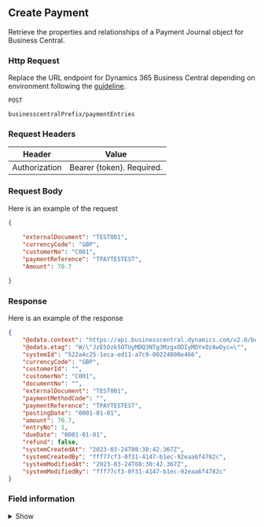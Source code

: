 ## Create Payment

Retrieve the properties and relationships of a Payment Journal object for Business Central.

### Http Request

Replace the URL endpoint for Dynamics 365 Business Central depending on environment following the [guideline](#endpoints-businesscentralPrefix-structure).

~~~ api
POST

businesscentralPrefix/paymentEntries
~~~

### Request Headers

Header | Value |
--- | --- |
Authorization | Bearer {token}. Required.|

### Request Body

Here is an example of the request

```json
{
   
    "externalDocument": "TEST001",
    "currencyCode": "GBP",
    "customerNo": "C001",
    "paymentReference": "TPAYTESTEST",
    "Amount": 70.7

}
```
### Response

Here is an example of the response

```json
{
    "@odata.context": "https://api.businesscentral.dynamics.com/v2.0/bevicasaas.onmicrosoft.com/tvt_develop/api/tvisiontech/webbevica/v2.0/$metadata#companies(08f3eaa4-1d0f-ed11-90eb-0022480090f7)/paymentEntries/$entity",
    "@odata.etag": "W/\"JzE5Ozk5OTUyMDQ3NTg3MzgxODIyMDYxOzAwOyc=\"",
    "systemId": "522a4c25-1eca-ed11-a7c9-00224800e466",
    "currencyCode": "GBP",
    "customerId": "",
    "customerNo": "C001",
    "documentNo": "",
    "externalDocument": "TEST001",
    "paymentMethodCode": "",
    "paymentReference": "TPAYTESTEST",
    "postingDate": "0001-01-01",
    "amount": 70.7,
    "entryNo": 1,
    "dueDate": "0001-01-01",
    "refund": false,
    "systemCreatedAt": "2023-03-24T08:30:42.367Z",
    "systemCreatedBy": "fff77cf3-0f31-4147-b1ec-92eaa6f4782c",
    "systemModifiedAt": "2023-03-24T08:30:42.367Z",
    "systemModifiedBy": "fff77cf3-0f31-4147-b1ec-92eaa6f4782c"
}
```

### Field information
<details>
  <summary>Show</summary>

| Relation | Source Table | Field Caption | Field Type | Field Length | Note      |
| ----------- | ----------- | ----------- | ---------- | ------------ |---------- |
|  1          | Payment         | System Id | GUID |  |  |
|  1          | Payment         | External_Document         |  String    | 80           | |
|  1          | Payment         | Currency_Code         |  String    | 10           | |
|  1          | Payment         | Payment_Reference         |  String    | 50           | |
|  1          | Payment         | Amount         |  Decimal    |            | |
|  1          | Payment         | Payment_Method_Code         |  String    | 10           | |
|  1          | Payment         | Posting_Date         |  Date    |            | |
|  1          | Payment         | Due_Date         |  Date    |            | |
|  1          | Payment         | System Created At | DateTime |  |  |
|  1          | Payment         | System Created By  | String |  |  |
|  1          | Payment         | System Modified At | DateTime |  |  |
|  1          | Payment         | System Modified By | String |  |  |

